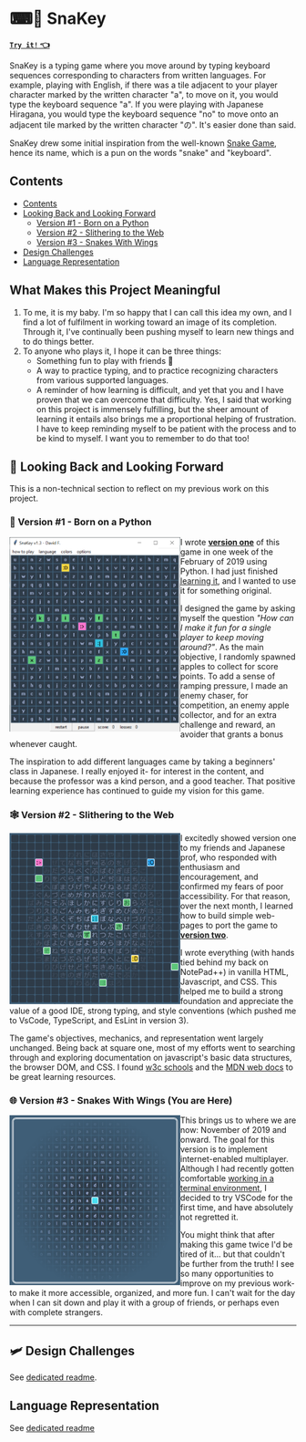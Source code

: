 
# ⌨🐍 SnaKey

[**`Try it!` 👈**](https://david-fong.github.io/snakey3/)

SnaKey is a typing game where you move around by typing keyboard sequences corresponding to characters from written languages. For example, playing with English, if there was a tile adjacent to your player character marked by the written character "a", to move on it, you would type the keyboard sequence "a". If you were playing with Japanese Hiragana, you would type the keyboard sequence "no" to move onto an adjacent tile marked by the written character "の". It's easier done than said.

SnaKey drew some initial inspiration from the well-known [Snake Game](https://wikipedia.org/wiki/Snake_(video_game_genre)), hence its name, which is a pun on the words "snake" and "keyboard".

## Contents

- [Contents](#contents "Legends say they are still clicking to this very day.")
- [Looking Back and Looking Forward](#-looking-back-and-looking-forward)
  - [Version #1 - Born on a Python](#-version-1---born-on-a-python)
  - [Version #2 - Slithering to the Web](#-version-2---slithering-to-the-web)
  - [Version #3 - Snakes With Wings](#-version-3---snakes-with-wings-you-are-here)
- [Design Challenges](#-design-challenges)
- [Language Representation](#language-representation)

## What Makes this Project Meaningful

1. To me, it is my baby. I'm so happy that I can call this idea my own, and I find a lot of fulfilment in working toward an image of its completion. Through it, I've continually been pushing myself to learn new things and to do things better.
1. To anyone who plays it, I hope it can be three things:
    - Something fun to play with friends 🙂
    - A way to practice typing, and to practice recognizing characters from various supported languages.
    - A reminder of how learning is difficult, and yet that you and I have proven that we can overcome that difficulty. Yes, I said that working on this project is immensely fulfilling, but the sheer amount of learning it entails also brings me a proportional helping of frustration. I have to keep reminding myself to be patient with the process and to be kind to myself. I want you to remember to do that too!

## 🚋 Looking Back and Looking Forward

This is a non-technical section to reflect on my previous work on this project.

### 🐍 Version #1 - Born on a Python

<img src="assets/images/screenshots/snakey_version1.png" align="left" width="300" />

I wrote [**version one**](https://github.com/david-fong/SnaKey) of this game in one week of the February of 2019 using Python. I had just finished [learning it](https://github.com/david-fong/Tetris), and I wanted to use it for something original.

I designed the game by asking myself the question _"How can I make it fun for a single player to keep moving around?"_. As the main objective, I randomly spawned apples to collect for score points. To add a sense of ramping pressure, I made an enemy chaser, for competition, an enemy apple collector, and for an extra challenge and reward, an avoider that grants a bonus whenever caught.

The inspiration to add different languages came by taking a beginners' class in Japanese. I really enjoyed it- for interest in the content, and because the professor was a kind person, and a good teacher. That positive learning experience has continued to guide my vision for this game.

### 🕸 Version #2 - Slithering to the Web

<img src="assets/images/screenshots/snakey_version2_hiragana.png" align="left" width="300" />

I excitedly showed version one to my friends and Japanese prof, who responded with enthusiasm and encouragement, and confirmed my fears of poor accessibility. For that reason, over the next month, I learned how to build simple web-pages to port the game to [**version two**](https://github.com/david-fong/SnaKey-JS).

I wrote everything (with hands tied behind my back on NotePad++) in vanilla HTML, Javascript, and CSS. This helped me to build a strong foundation and appreciate the value of a good IDE, strong typing, and style conventions (which pushed me to VsCode, TypeScript, and EsLint in version 3).

The game's objectives, mechanics, and representation went largely unchanged. Being back at square one, most of my efforts went to searching through and exploring documentation on javascript's basic data structures, the browser DOM, and CSS. I found [w3c schools](https://www.w3schools.com/) and the [MDN web docs](https://developer.mozilla.org/en-US/) to be great learning resources.

### 🌐 Version #3 - Snakes With Wings (You are Here)

<img src="assets/images/screenshots/snakey_version3_blank.png" align="left" width="300" />

This brings us to where we are now: November of 2019 and onward. The goal for this version is to implement internet-enabled multiplayer. Although I had recently gotten comfortable [working in a terminal environment](https://github.com/david-fong/Darcy), I decided to try VSCode for the first time, and have absolutely not regretted it.

You might think that after making this game twice I'd be tired of it... but that couldn't be further from the truth! I see so many opportunities to improve on my previous work- to make it more accessible, organized, and more fun. I can't wait for the day when I can sit down and play it with a group of friends, or perhaps even with complete strangers.

---

## 🛩 Design Challenges

See [dedicated readme](./src/#source-code).

## Language Representation

See [dedicated readme](./src/base/lang/)
